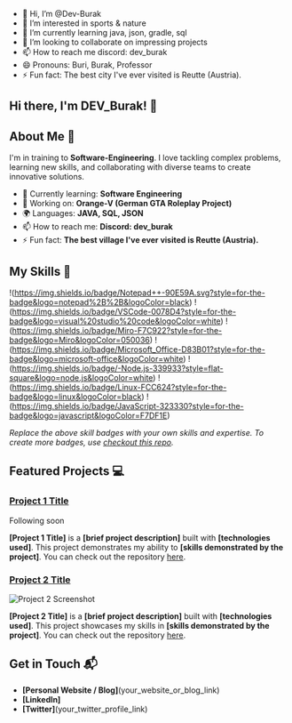 - 👋 Hi, I’m @Dev-Burak
- 👀 I’m interested in sports & nature
- 🌱 I’m currently learning java, json, gradle, sql
- 💞️ I’m looking to collaborate on impressing projects
- 📫 How to reach me discord: dev_burak
- 😄 Pronouns: Buri, Burak, Professor
- ⚡ Fun fact: The best city I've ever visited is Reutte (Austria).

<!---
Dev-Burak/Dev-Burak is a ✨ special ✨ repository because its `README.md` (this file) appears on your GitHub profile.
You can click the Preview link to take a look at your changes.
--->

## Hi there, I'm DEV_Burak! 👋



## About Me 🚀

I'm in training to **Software-Engineering**. I love tackling complex problems, learning new skills, and collaborating with diverse teams to create innovative solutions.

- 🌱 Currently learning: **Software Engineering**
- 🔭 Working on: **Orange-V (German GTA Roleplay Project)**
- 🌍 Languages: **JAVA, SQL, JSON**
- 📫 How to reach me: **Discord: dev_burak**
- ⚡ Fun fact: **The best village I've ever visited is Reutte (Austria).**

## My Skills 🧠

!(https://img.shields.io/badge/Notepad++-90E59A.svg?style=for-the-badge&logo=notepad%2B%2B&logoColor=black)
!(https://img.shields.io/badge/VSCode-0078D4?style=for-the-badge&logo=visual%20studio%20code&logoColor=white)
!(https://img.shields.io/badge/Miro-F7C922?style=for-the-badge&logo=Miro&logoColor=050036)
!(https://img.shields.io/badge/Microsoft_Office-D83B01?style=for-the-badge&logo=microsoft-office&logoColor=white)
!(https://img.shields.io/badge/-Node.js-339933?style=flat-square&logo=node.js&logoColor=white)
!(https://img.shields.io/badge/Linux-FCC624?style=for-the-badge&logo=linux&logoColor=black)
!(https://img.shields.io/badge/JavaScript-323330?style=for-the-badge&logo=javascript&logoColor=F7DF1E)

*Replace the above skill badges with your own skills and expertise. To create more badges, use [checkout this repo](https://github.com/alexandresanlim/Badges4-README.md-Profile).*

## Featured Projects 💻

### [Project 1 Title](project_1_link)

Following soon

**[Project 1 Title]** is a **[brief project description]** built with **[technologies used]**. This project demonstrates my ability to **[skills demonstrated by the project]**. You can check out the repository [here](project_1_repository_link).

### [Project 2 Title](project_2_link)

![Project 2 Screenshot](project_2_screenshot_url)

**[Project 2 Title]** is a **[brief project description]** built with **[technologies used]**. This project showcases my skills in **[skills demonstrated by the project]**. You can check out the repository [here](project_2_repository_link).

## Get in Touch 📬

- **[Personal Website / Blog]**(your_website_or_blog_link)
- **[LinkedIn]**
- **[Twitter]**(your_twitter_profile_link)
